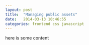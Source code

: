 ```yaml
---
layout: post
title:  "Managing public assets"
date:   2014-03-13 10:46:55
categories: frontend css javascript
---
```


here is some content
